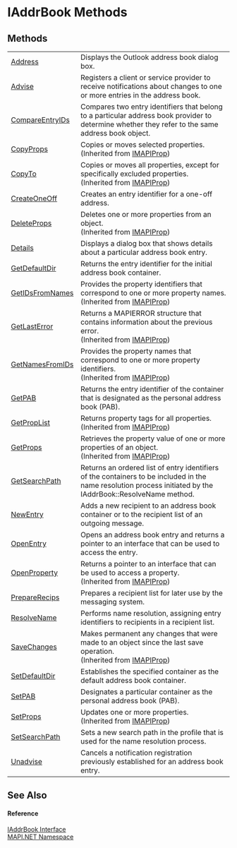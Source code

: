# IAddrBook Methods




## Methods
<table>
<tr>
<td><a href="M_MAPI_NET_IAddrBook_Address.md">Address</a></td>
<td>Displays the Outlook address book dialog box.</td></tr>
<tr>
<td><a href="M_MAPI_NET_IAddrBook_Advise.md">Advise</a></td>
<td>Registers a client or service provider to receive notifications about changes to one or more entries in the address book.</td></tr>
<tr>
<td><a href="M_MAPI_NET_IAddrBook_CompareEntryIDs.md">CompareEntryIDs</a></td>
<td>Compares two entry identifiers that belong to a particular address book provider to determine whether they refer to the same address book object.</td></tr>
<tr>
<td><a href="M_MAPI_NET_IMAPIProp_CopyProps.md">CopyProps</a></td>
<td>Copies or moves selected properties.<br />(Inherited from <a href="T_MAPI_NET_IMAPIProp.md">IMAPIProp</a>)</td></tr>
<tr>
<td><a href="M_MAPI_NET_IMAPIProp_CopyTo.md">CopyTo</a></td>
<td>Copies or moves all properties, except for specifically excluded properties.<br />(Inherited from <a href="T_MAPI_NET_IMAPIProp.md">IMAPIProp</a>)</td></tr>
<tr>
<td><a href="M_MAPI_NET_IAddrBook_CreateOneOff.md">CreateOneOff</a></td>
<td>Creates an entry identifier for a one-off address.</td></tr>
<tr>
<td><a href="M_MAPI_NET_IMAPIProp_DeleteProps.md">DeleteProps</a></td>
<td>Deletes one or more properties from an object.<br />(Inherited from <a href="T_MAPI_NET_IMAPIProp.md">IMAPIProp</a>)</td></tr>
<tr>
<td><a href="M_MAPI_NET_IAddrBook_Details.md">Details</a></td>
<td>Displays a dialog box that shows details about a particular address book entry.</td></tr>
<tr>
<td><a href="M_MAPI_NET_IAddrBook_GetDefaultDir.md">GetDefaultDir</a></td>
<td>Returns the entry identifier for the initial address book container.</td></tr>
<tr>
<td><a href="M_MAPI_NET_IMAPIProp_GetIDsFromNames.md">GetIDsFromNames</a></td>
<td>Provides the property identifiers that correspond to one or more property names.<br />(Inherited from <a href="T_MAPI_NET_IMAPIProp.md">IMAPIProp</a>)</td></tr>
<tr>
<td><a href="M_MAPI_NET_IMAPIProp_GetLastError.md">GetLastError</a></td>
<td>Returns a MAPIERROR structure that contains information about the previous error.<br />(Inherited from <a href="T_MAPI_NET_IMAPIProp.md">IMAPIProp</a>)</td></tr>
<tr>
<td><a href="M_MAPI_NET_IMAPIProp_GetNamesFromIDs.md">GetNamesFromIDs</a></td>
<td>Provides the property names that correspond to one or more property identifiers.<br />(Inherited from <a href="T_MAPI_NET_IMAPIProp.md">IMAPIProp</a>)</td></tr>
<tr>
<td><a href="M_MAPI_NET_IAddrBook_GetPAB.md">GetPAB</a></td>
<td>Returns the entry identifier of the container that is designated as the personal address book (PAB).</td></tr>
<tr>
<td><a href="M_MAPI_NET_IMAPIProp_GetPropList.md">GetPropList</a></td>
<td>Returns property tags for all properties.<br />(Inherited from <a href="T_MAPI_NET_IMAPIProp.md">IMAPIProp</a>)</td></tr>
<tr>
<td><a href="M_MAPI_NET_IMAPIProp_GetProps.md">GetProps</a></td>
<td>Retrieves the property value of one or more properties of an object.<br />(Inherited from <a href="T_MAPI_NET_IMAPIProp.md">IMAPIProp</a>)</td></tr>
<tr>
<td><a href="M_MAPI_NET_IAddrBook_GetSearchPath.md">GetSearchPath</a></td>
<td>Returns an ordered list of entry identifiers of the containers to be included in the name resolution process initiated by the IAddrBook::ResolveName method.</td></tr>
<tr>
<td><a href="M_MAPI_NET_IAddrBook_NewEntry.md">NewEntry</a></td>
<td>Adds a new recipient to an address book container or to the recipient list of an outgoing message.</td></tr>
<tr>
<td><a href="M_MAPI_NET_IAddrBook_OpenEntry.md">OpenEntry</a></td>
<td>Opens an address book entry and returns a pointer to an interface that can be used to access the entry.</td></tr>
<tr>
<td><a href="M_MAPI_NET_IMAPIProp_OpenProperty.md">OpenProperty</a></td>
<td>Returns a pointer to an interface that can be used to access a property.<br />(Inherited from <a href="T_MAPI_NET_IMAPIProp.md">IMAPIProp</a>)</td></tr>
<tr>
<td><a href="M_MAPI_NET_IAddrBook_PrepareRecips.md">PrepareRecips</a></td>
<td>Prepares a recipient list for later use by the messaging system.</td></tr>
<tr>
<td><a href="M_MAPI_NET_IAddrBook_ResolveName.md">ResolveName</a></td>
<td>Performs name resolution, assigning entry identifiers to recipients in a recipient list.</td></tr>
<tr>
<td><a href="M_MAPI_NET_IMAPIProp_SaveChanges.md">SaveChanges</a></td>
<td>Makes permanent any changes that were made to an object since the last save operation.<br />(Inherited from <a href="T_MAPI_NET_IMAPIProp.md">IMAPIProp</a>)</td></tr>
<tr>
<td><a href="M_MAPI_NET_IAddrBook_SetDefaultDir.md">SetDefaultDir</a></td>
<td>Establishes the specified container as the default address book container.</td></tr>
<tr>
<td><a href="M_MAPI_NET_IAddrBook_SetPAB.md">SetPAB</a></td>
<td>Designates a particular container as the personal address book (PAB).</td></tr>
<tr>
<td><a href="M_MAPI_NET_IMAPIProp_SetProps.md">SetProps</a></td>
<td>Updates one or more properties.<br />(Inherited from <a href="T_MAPI_NET_IMAPIProp.md">IMAPIProp</a>)</td></tr>
<tr>
<td><a href="M_MAPI_NET_IAddrBook_SetSearchPath.md">SetSearchPath</a></td>
<td>Sets a new search path in the profile that is used for the name resolution process.</td></tr>
<tr>
<td><a href="M_MAPI_NET_IAddrBook_Unadvise.md">Unadvise</a></td>
<td>Cancels a notification registration previously established for an address book entry.</td></tr>
</table>

## See Also


#### Reference
<a href="T_MAPI_NET_IAddrBook.md">IAddrBook Interface</a>  
<a href="N_MAPI_NET.md">MAPI.NET Namespace</a>  
